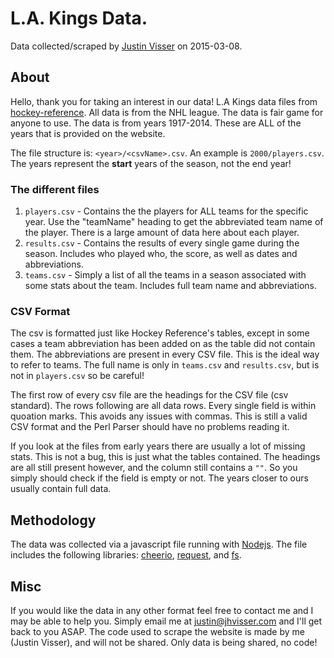 # L.A. Kings Data.
Data collected/scraped by [Justin Visser](https://jhvisser.com) on 2015-03-08.

## About
Hello, thank you for taking an interest in our data! L.A Kings data files from [hockey-reference](http://www.hockey-reference.com/). All data is from the NHL league. The data is fair game for anyone to use. The data is from years 1917-2014. These are ALL of the years that is provided on the website. 

The file structure is: `<year>/<csvName>.csv`. An example is `2000/players.csv`. The years represent the **start** years of the season, not the end year! 
### The different files
1. `players.csv` - Contains the the players for ALL teams for the specific year. Use the "teamName" heading to get the abbreviated team name of the player. There is a large amount of data here about each player. 
2. `results.csv` - Contains the results of every single game during the season. Includes who played who, the score, as well as dates and abbreviations. 
3. `teams.csv` - Simply a list of all the teams in a season associated with some stats about the team. Includes full team name and abbreviations. 

### CSV Format
The csv is formatted just like Hockey Reference's tables, except in some cases a team abbreviation has been added on as the table did not contain them. The abbreviations are present in every CSV file. This is the ideal way to refer to teams. The full name is only in `teams.csv` and `results.csv`, but is not in `players.csv` so be careful!

The first row of every csv file are the headings for the CSV file (csv standard). The rows following are all data rows. Every single field is within quoation marks. This avoids any issues with commas. This is still a valid CSV format and the Perl Parser should have no problems reading it.

If you look at the files from early years there are usually a lot of missing stats. This is not a bug, this is just what the tables contained. The headings are all still present however, and the column still contains a `""`. So you simply should check if the field is empty or not. The years closer to ours usually contain full data.

## Methodology
The data was collected via a javascript file running with [Nodejs](https://nodejs.org/). The file includes the following libraries: [cheerio](https://github.com/cheeriojs/cheerio), [request](https://github.com/request/request), and [fs](https://nodejs.org/api/fs.html).

## Misc
If you would like the data in any other format feel free to contact me and I may be able to help you. Simply email me at [justin@jhvisser.com](mailto:justin@jhvisser.com) and I'll get back to you ASAP. The code used to scrape the website is made by me (Justin Visser), and will not be shared. Only data is being shared, no code! 
